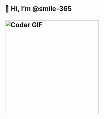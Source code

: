 <h2 align="left">
 <abc>
  <br> 👋 Hi, I’m @smile-365<br>
  <br>
    <img src="https://media.giphy.com/media/SWoSkN6DxTszqIKEqv/giphy.gif" alt="Coder GIF" width="300">
 </abc>
</h2> 
